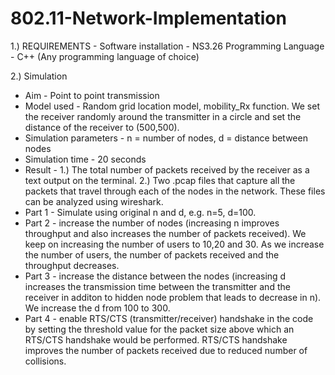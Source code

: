 # 802.11-Network-Implementation


1.) REQUIREMENTS -
Software installation - NS3.26
Programming Language - C++ (Any programming language of choice)

2.) Simulation
- Aim - Point to point transmission
- Model used - Random grid location model, mobility_Rx function. We set the receiver randomly around the transmitter in a circle and set the distance of the receiver to (500,500).
- Simulation parameters - n = number of nodes, d = distance between nodes
- Simulation time - 20 seconds
- Result - 1.) The total number of packets received by the receiver as a text output on the terminal. 2.) Two .pcap files that capture all the packets that travel through each of the nodes in the network. These files can be analyzed using wireshark.
- Part 1 - Simulate using original n and d, e.g. n=5, d=100.
- Part 2 - increase the number of nodes (increasing n improves throughput and also increases the number of packets received). We keep on increasing the number of users to 10,20 and 30. As we increase the number of users, the number of packets received and the throughput decreases.
- Part 3 - increase the distance between the nodes (increasing d increases the transmission time between the transmitter and the receiver in additon to hidden node problem that leads to decrease in n). We increase the d from 100 to 300.
- Part 4 - enable RTS/CTS (transmitter/receiver) handshake in the code by setting the threshold value for the packet size above which an RTS/CTS handshake would be performed. RTS/CTS handshake improves the number of packets received due to reduced number of collisions.
